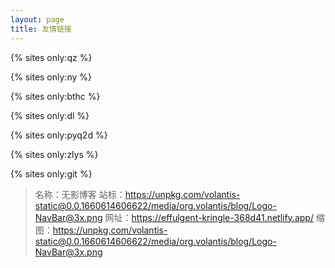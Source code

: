 ```yaml
---
layout: page
title: 友情链接
---
```


{% sites only:qz %}

{% sites only:ny %}

{% sites only:bthc %}

{% sites only:dl %}

{% sites only:pyq2d %}

{% sites only:zlys %}

{% sites only:git %}
> 名称：无影博客
站标：https://unpkg.com/volantis-static@0.0.1660614606622/media/org.volantis/blog/Logo-NavBar@3x.png
网址：https://effulgent-kringle-368d41.netlify.app/
缩图：https://unpkg.com/volantis-static@0.0.1660614606622/media/org.volantis/blog/Logo-NavBar@3x.png
